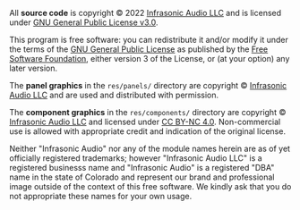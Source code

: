 All **source code** is copyright © 2022 [Infrasonic Audio LLC](https://www.infrasonicaudio.com) and is licensed under [GNU General Public License v3.0](LICENSE-GPLv3.txt).

This program is free software: you can redistribute it and/or modify it under the terms of the [GNU General Public License](https://www.gnu.org/licenses/gpl-3.0.en.html) as published by the [Free Software Foundation](https://www.fsf.org/), either version 3 of the License, or (at your option) any later version.

The **panel graphics** in the `res/panels/` directory are copyright © [Infrasonic Audio LLC](https://www.infrasonicaudio.com) and are used and distributed with permission.

The **component graphics** in the `res/components/` directory are copyright © [Infrasonic Audio LLC](https://infrasonicaudio.com)
and licensed under [CC BY-NC 4.0](https://creativecommons.org/licenses/by-nc/4.0/). Non-commercial use is allowed with appropriate credit and indication of the original license.

Neither "Infrasonic Audio" nor any of the module names herein are as of yet officially registered trademarks; however "Infrasonic Audio LLC" is a registered 
businesss name and "Infrasonic Audio" is a registered "DBA" name in the state of Colorado and represent our brand and professional image outside of the context of this
free software. We kindly ask that you do not appropriate these names for your own usage.